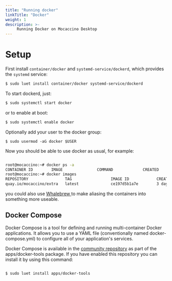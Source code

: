 ```yaml
---
title: "Running docker"
linkTitle: "Docker"
weight: 1
description: >-
     Running Docker on Mocaccino Desktop
---
```


# Setup

First install `container/docker` and `systemd-service/dockerd`, which provides the `systemd` service:

```bash
$ sudo luet install container/docker systemd-service/dockerd
```

To start dockerd, just:
```bash
$ sudo systemctl start docker
```

or to enable at boot:

```bash
$ sudo systemctl enable docker
```

Optionally add your user to the docker group:

```
$ sudo usermod -aG docker $USER
```
Now you should be able to use docker as usual, for example:

```bash

root@mocaccino:~# docker ps -a
CONTAINER ID        IMAGE               COMMAND             CREATED             STATUS              PORTS               NAMES
root@mocaccino:~# docker images
REPOSITORY                TAG                 IMAGE ID            CREATED             SIZE
quay.io/mocaccino/extra   latest              ce197d5b1a7e        3 days ago          21.2MB

```
you could also use [Whalebrew ](/docs/desktop/software//whalebrew) to make aliasing the containers into something more useable. 

## Docker Compose

Docker Compose is a tool for defining and running multi-container Docker applications. It allows you to use a YAML file (conventionally named docker-compose.yml) to configure all of your application's services.

Docker Compose is available in the [community repository](/docs/desktop/luet/repositories/#community-repository) as part of the apps/docker-tools package. If you have enabled this repository you can install it by using this command:

```bash

$ sudo luet install apps/docker-tools

```

